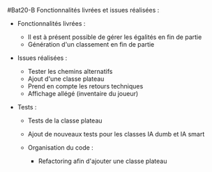 #Bat20-B
Fonctionnalités livrées et issues réalisées : 
- Fonctionnalités livrées :
  - Il est à présent possible de gérer les égalités en fin de partie
  - Génération d'un classement en fin de partie
  
- Issues réalisées :
  - Tester les chemins alternatifs 
  - Ajout d'une classe plateau
  - Prend en compte les retours techniques
  - Affichage allégé (inventaire du joueur)

- Tests :
  - Tests de la classe plateau
  - Ajout de nouveaux tests pour les classes IA dumb et IA smart
  
  - Organisation du code :
    - Refactoring afin d'ajouter une classe plateau
